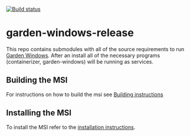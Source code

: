 [![Build status](https://ci.appveyor.com/api/projects/status/yytetnslclctembw/branch/master?svg=true)](https://ci.appveyor.com/project/greenhouse/garden-windows-release/branch/master)

# garden-windows-release

This repo contains submodules with all of the source requirements to run [Garden
Windows](https://github.com/cloudfoundry/garden-windows). After an install all of the necessary programs (containerizer,
garden-windows) will be running as services.

## Building the MSI

For instructions on how to build the msi see [Building instructions](docs/BUILDING.md)

## Installing the MSI

To install the MSI refer to the [installation
instructions](https://github.com/cloudfoundry-incubator/diego-windows-release/blob/master/docs/INSTALL.md).
